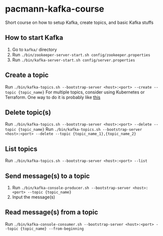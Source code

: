 # pacmann-kafka-course
Short course on how to setup Kafka, create topics, and basic Kafka stuffs

## How to start Kafka

1. Go to `kafka/` directory
2. Run `./bin/zookeeper-server-start.sh config/zookeeper.properties`
3. Run `./bin/kafka-server-start.sh config/server.properties`

## Create a topic
Run `./bin/kafka-topics.sh --bootstrap-server <host>:<port> --create --topic {topic_name}`
For multiple topics, consider using Kubernetes or Terraform. One way to do it is probably like [this](https://stackoverflow.com/questions/43115759/how-to-create-a-list-of-topics-in-apache-kafka-using-single-command) 

## Delete topic(s)
Run `./bin/kafka-topics.sh --bootstrap-server <host>:<port> --delete --topic {topic_name}`
Run `./bin/kafka-topics.sh --bootstrap-server <host>:<port> --delete --topic {topic_name_1},{topic_name_2}`

## List topics
Run `./bin/kafka-topics.sh --bootstrap-server <host>:<port> --list`

## Send message(s) to a topic
1. Run `./bin/kafka-console-producer.sh --bootstrap-server <host>:<port> --topic {topic_name}`
2. Input the message(s)

## Read message(s) from a topic
Run `./bin/kafka-console-consumer.sh --bootstrap-server <host>:<port> --topic {topic_name} --from-beginning`
